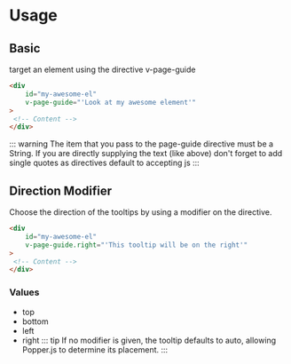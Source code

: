 # Usage

## Basic
target an element using the directive v-page-guide
```html
<div 
	id="my-awesome-el"
	v-page-guide="'Look at my awesome element'"
>
 <!-- Content -->
</div>
```
::: warning
The item that you pass to the page-guide directive must be a String.
If you are directly supplying the text (like above) don't forget to add single quotes
as directives default to accepting js
:::
## Direction Modifier
Choose the direction of the tooltips by using a modifier on the directive.
```html
<div 
	id="my-awesome-el"
	v-page-guide.right="'This tooltip will be on the right'"
>
 <!-- Content -->
</div>
```
### Values
- top
- bottom
- left
- right
::: tip
If no modifier is given, the tooltip defaults to auto, allowing Popper.js to determine 
its placement.
:::